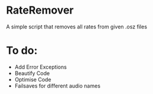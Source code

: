 # RateRemover
A simple script that removes all rates from given .osz files

# To do:
- Add Error Exceptions
- Beautify Code
- Optimise Code
- Failsaves for different audio names
